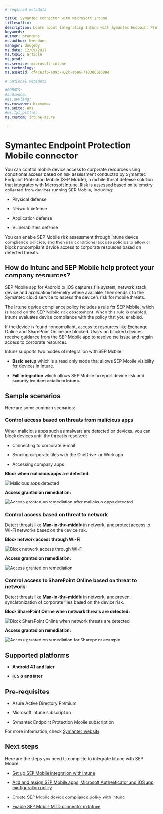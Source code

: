 ```yaml
---
# required metadata

title: Symantec connector with Microsoft Intune
titlesuffix:
description: Learn about integrating Intune with Symantec Endpoint Protection Mobile to control mobile device access to your corporate resources.
keywords:
author: brenduns
ms.author: brenduns
manager: dougeby
ms.date: 12/09/2017
ms.topic: article
ms.prod:
ms.service: microsoft-intune
ms.technology:
ms.assetid: df4ce3f6-a093-432c-ab86-7a83865e389e

# optional metadata

#ROBOTS:
#audience:
#ms.devlang:
ms.reviewer: heenamac
ms.suite: ems
#ms.tgt_pltfrm:
ms.custom: intune-azure

---
```


# Symantec Endpoint Protection Mobile connector

You can control mobile device access to corporate resources using conditional access based on risk assessment conducted by Symantec Endpoint Protection Mobile (SEP Mobile), a mobile threat defense solution that integrates with Microsoft Intune. Risk is assessed based on telemetry collected from devices running SEP Mobile, including:

-   Physical defense

-   Network defense

-   Application defense

-   Vulnerabilities defense

You can enable SEP Mobile risk assessment through Intune device compliance policies, and then use conditional access policies to allow or block noncompliant device access to corporate resources based on detected threats.

## How do Intune and SEP Mobile help protect your company resources?

SEP Mobile app for Android or iOS captures file system, network stack, device and application telemetry where available, then sends it to the Symantec cloud service to assess the device's risk for mobile threats.

The Intune device compliance policy includes a rule for SEP Mobile, which is based on the SEP Mobile risk assessment. When this rule is enabled, Intune evaluates device compliance with the policy that you enabled.

If the device is found noncompliant, access to resources like Exchange Online and SharePoint Online are blocked. Users on blocked devices receive guidance from the SEP Mobile app to resolve the issue and regain access to corporate resources.

Intune supports two modes of integration with SEP Mobile:

-   **Basic setup** which is a read only mode that allows SEP Mobile visibility for devices in Intune.

-   **Full integration** which allows SEP Mobile to report device risk and security incident details to Intune.

## Sample scenarios

Here are some common scenarios:

### Control access based on threats from malicious apps

When malicious apps such as malware are detected on devices, you can block devices until the threat is resolved:

-   Connecting to corporate e-mail

-   Syncing corporate files with the OneDrive for Work app

-   Accessing company apps

**Block when malicious apps are detected:**

![Malicious apps detected](./media/symantec-arch-1.png)

**Access granted on remediation:**

![Access granted on remediation after malicious apps detected](./media/symantec-arch-2.png)

### Control access based on threat to network

Detect threats like **Man-in-the-middle** in network, and protect access to Wi-Fi networks based on the device risk.

**Block network access through Wi-Fi:**

![Block network access through Wi-Fi](./media/symantec-arch-3.png)

**Access granted on remediation:**

![Access granted on remediation](./media/symantec-arch-4.png)

### Control access to SharePoint Online based on threat to network

Detect threats like **Man-in-the-middle** in network, and prevent synchronization of corporate files based on the device risk.

**Block SharePoint Online when network threats are detected:**

![Block SharePoint Online when network threats are detected](./media/symantec-arch-5.png)

**Access granted on remediation:**

![Access granted on remediation for Sharepoint example](./media/symantec-arch-6.png)

## Supported platforms

-   **Android 4.1 and later**

-   **iOS 8 and later**

## Pre-requisites

-   Azure Active Directory Premium

-   Microsoft Intune subscription

-   Symantec Endpoint Protection Mobile subscription

For more information, check [Symantec website](https://www.skycure.com/skycure-microsoft-integration/).

## Next steps

Here are the steps you need to complete to integrate Intune with SEP Mobile:

- [Set up SEP Mobile integration with Intune](skycure-mtd-connector-integration.md)

- [Add and assign SEP Mobile apps, Microsoft Authenticator and iOS app configuration policy](mtd-apps-ios-app-configuration-policy-add-assign.md)

- [Create SEP Mobile device compliance policy with Intune](mtd-device-compliance-policy-create.md)

- [Enable SEP Mobile MTD connector in Intune](mtd-connector-enable.md)
